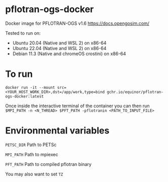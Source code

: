 # pflotran-ogs-docker
Docker image for PFLOTRAN-OGS v1.6
https://docs.opengosim.com/

Tested to run on:
- Ubuntu 20.04 (Native and WSL 2) on x86-64
- Ubuntu 22.04 (Native and WSL 2) on x86-64
- Debian 11.3 (Native and chromeOS crostini) on x86-64

# To run

`docker run -it --mount src=<YOUR_HOST_WORK_DIR>,dst=/app/work,type=bind gchr.io/equinor/pflotran-ogs-docker:latest `

Once inside the interactive terminal of the container you can then run `$MPI_PATH -n <N_THREAD> $PFT_PATH -pflotranin <PATH_TO_INPUT_FILE>`

# Environmental variables

`PETSC_DIR` Path to PETSc

`MPI_PATH` Path to mpiexec

`PFT_PATH` Path to compiled pflotran binary

You may also want to set `TZ`